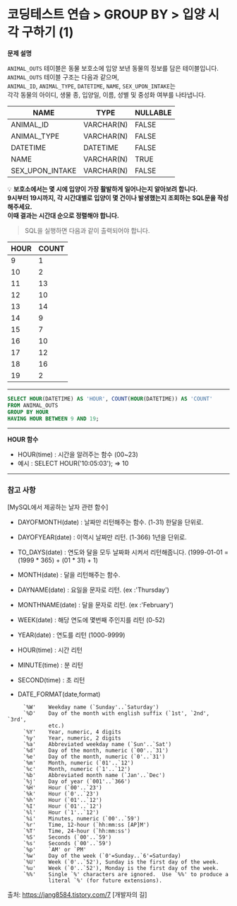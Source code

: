 # 코딩테스트 연습 > GROUP BY > 입양 시각 구하기 (1)

**문제 설명**

`ANIMAL_OUTS` 테이블은 동물 보호소에 입양 보낸 동물의 정보를 담은 테이블입니다.   
`ANIMAL_OUTS` 테이블 구조는 다음과 같으며,   
`ANIMAL_ID`, `ANIMAL_TYPE`, `DATETIME`, `NAME`, `SEX_UPON_INTAKE`는  
각각 동물의 아이디, 생물 종, 입양일, 이름, 성별 및 중성화 여부를 나타냅니다.

NAME	| TYPE | NULLABLE
--- | --- | ---
ANIMAL_ID |	VARCHAR(N) |	FALSE
ANIMAL_TYPE |	VARCHAR(N) |	FALSE
DATETIME |	DATETIME |	FALSE
NAME |	VARCHAR(N) |	TRUE
SEX_UPON_INTAKE |	VARCHAR(N) |	FALSE


💡 **보호소에서는 몇 시에 입양이 가장 활발하게 일어나는지 알아보려 합니다.    
9시부터 19시까지, 각 시간대별로 입양이 몇 건이나 발생했는지 조회하는 SQL문을 작성해주세요.    
이때 결과는 시간대 순으로 정렬해야 합니다.**

> SQL을 실행하면 다음과 같이 출력되어야 합니다.

HOUR |	COUNT
--- | ---
9	|1
10 |	2
11 |	13
12 |	10
13 |	14
14 |	9
15 |	7
16 |	10
17 |	12
18 |	16
19 |	2

---

```sql
SELECT HOUR(DATETIME) AS 'HOUR', COUNT(HOUR(DATETIME)) AS 'COUNT' 
FROM ANIMAL_OUTS 
GROUP BY HOUR
HAVING HOUR BETWEEN 9 AND 19;
```

---

**HOUR 함수**

- HOUR(time) : 시간을 알려주는 함수 (00~23)
- 예시 : SELECT HOUR('10:05:03'); => 10

---

### 참고 사항

[MySQL에서 제공하는 날자 관련 함수]

- DAYOFMONTH(date) : 날짜만 리턴해주는 함수. (1-31) 한달을 단위로.
- DAYOFYEAR(date) : 이역시 날짜만 리턴. (1-366) 1년을 단위로.
- TO_DAYS(date) : 연도와 달을 모두 날짜화 시켜서 리턴해줍니다.
                            (1999-01-01 = (1999 * 365) + (01 * 31) + 1)
- MONTH(date) : 달을 리턴해주는 함수.
- DAYNAME(date) : 요일을 문자로 리턴. (ex :'Thursday')
- MONTHNAME(date) : 달을 문자로 리턴. (ex :'February')
- WEEK(date) : 해당 연도에 몇번째 주인지를 리턴 (0-52)
- YEAR(date) : 연도를 리턴 (1000-9999)
- HOUR(time) : 시간 리턴 
- MINUTE(time) : 분 리턴
- SECOND(time) : 초 리턴

- DATE_FORMAT(date,format)
```
     `%W'    Weekday name (`Sunday'..`Saturday')
     `%D'    Day of the month with english suffix (`1st', `2nd', `3rd',
             etc.)
     `%Y'    Year, numeric, 4 digits
     `%y'    Year, numeric, 2 digits
     `%a'    Abbreviated weekday name (`Sun'..`Sat')
     `%d'    Day of the month, numeric (`00'..`31')
     `%e'    Day of the month, numeric (`0'..`31')
     `%m'    Month, numeric (`01'..`12')
     `%c'    Month, numeric (`1'..`12')
     `%b'    Abbreviated month name (`Jan'..`Dec')
     `%j'    Day of year (`001'..`366')
     `%H'    Hour (`00'..`23')
     `%k'    Hour (`0'..`23')
     `%h'    Hour (`01'..`12')
     `%I'    Hour (`01'..`12')
     `%l'    Hour (`1'..`12')
     `%i'    Minutes, numeric (`00'..`59')
     `%r'    Time, 12-hour (`hh:mm:ss [AP]M')
     `%T'    Time, 24-hour (`hh:mm:ss')
     `%S'    Seconds (`00'..`59')
     `%s'    Seconds (`00'..`59')
     `%p'    `AM' or `PM'
     `%w'    Day of the week (`0'=Sunday..`6'=Saturday)
     `%U'    Week (`0'..`52'), Sunday is the first day of the week.
     `%u'    Week (`0'..`52'), Monday is the first day of the week.
     `%%'    Single `%' characters are ignored.  Use `%%' to produce a
             literal `%' (for future extensions).
```


출처: https://jang8584.tistory.com/7 [개발자의 길]
